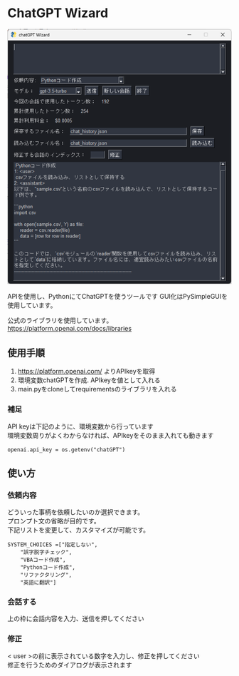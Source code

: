 # ChatGPT Wizard
![ss](ss.png)

APIを使用し、PythonにてChatGPTを使うツールです
GUI化はPySimpleGUIを使用しています。

公式のライブラリを使用しています。
https://platform.openai.com/docs/libraries

## 使用手順
1. https://platform.openai.com/  よりAPIkeyを取得
2. 環境変数chatGPTを作成. APIkeyを値として入れる 
3. main.pyをcloneしてrequirementsのライブラリを入れる

### 補足 
API keyは下記のように、環境変数から行っています  
環境変数周りがよくわからなければ、APIkeyをそのまま入れても動きます

    openai.api_key = os.getenv("chatGPT")
## 使い方
### 依頼内容
どういった事柄を依頼したいのか選択できます。  
プロンプト文の省略が目的です。  
下記リストを変更して、カスタマイズが可能です。

    SYSTEM_CHOICES =["指定しない",
        "誤字脱字チェック",
        "VBAコード作成",
        "Pythonコード作成",
        "リファクタリング",
        "英語に翻訳"]
### 会話する
上の枠に会話内容を入力、送信を押してください
### 修正
 < user >の前に表示されている数字を入力し、修正を押してください  
修正を行うためのダイアログが表示されます
